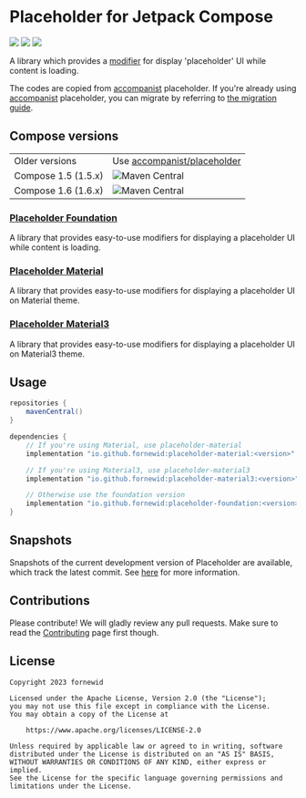 # Placeholder for Jetpack Compose

<a href="https://github.com/fornewid/placeholder/actions/workflows/build.yaml"><img src="https://github.com/fornewid/placeholder/actions/workflows/build.yaml/badge.svg"/></a>
<a href="https://opensource.org/licenses/Apache-2.0"><img src="https://img.shields.io/badge/License-Apache%202.0-blue.svg"/></a>
<a href='https://developer.android.com'><img src='http://img.shields.io/badge/platform-android-green.svg'/></a>

A library which provides a [modifier][modifier] for display 'placeholder' UI while content is loading.

The codes are copied from [accompanist][accompanist] placeholder.
If you're already using [accompanist][accompanist] placeholder, you can migrate by referring to [the migration guide](docs/migrating-from-accompanist.md).

## Compose versions

<table>
 <tr>
  <td>Older versions</td><td>Use <a href='https://github.com/google/accompanist'>accompanist/placeholder</a></td>
 </tr>
 <tr>
  <td>Compose 1.5 (1.5.x)</td><td><img alt="Maven Central" src="https://img.shields.io/maven-central/v/io.github.fornewid/placeholder-foundation?versionPrefix=1.0"></td>
 </tr>
 <tr>
  <td>Compose 1.6 (1.6.x)</td><td><img alt="Maven Central" src="https://img.shields.io/maven-central/v/io.github.fornewid/placeholder-foundation"></td>
 </tr>
</table>

### [Placeholder Foundation](./foundation/)

A library that provides easy-to-use modifiers for displaying a placeholder UI while content is loading.

### [Placeholder Material](./material/)

A library that provides easy-to-use modifiers for displaying a placeholder UI on Material theme.

### [Placeholder Material3](./material3/)

A library that provides easy-to-use modifiers for displaying a placeholder UI on Material3 theme.

## Usage

``` groovy
repositories {
    mavenCentral()
}

dependencies {
    // If you're using Material, use placeholder-material
    implementation "io.github.fornewid:placeholder-material:<version>"

    // If you're using Material3, use placeholder-material3
    implementation "io.github.fornewid:placeholder-material3:<version>"

    // Otherwise use the foundation version
    implementation "io.github.fornewid:placeholder-foundation:<version>"
}
```

## Snapshots

Snapshots of the current development version of Placeholder are available, which track the latest commit.
See [here](docs/using-snapshot-version.md) for more information.

## Contributions

Please contribute! We will gladly review any pull requests.
Make sure to read the [Contributing](CONTRIBUTING.md) page first though.

## License

```
Copyright 2023 fornewid
 
Licensed under the Apache License, Version 2.0 (the "License");
you may not use this file except in compliance with the License.
You may obtain a copy of the License at

    https://www.apache.org/licenses/LICENSE-2.0

Unless required by applicable law or agreed to in writing, software
distributed under the License is distributed on an "AS IS" BASIS,
WITHOUT WARRANTIES OR CONDITIONS OF ANY KIND, either express or implied.
See the License for the specific language governing permissions and
limitations under the License.
```

  [accompanist]: https://github.com/google/accompanist
  [modifier]: https://developer.android.com/reference/kotlin/androidx/compose/ui/Modifier
  [migration]: https://fornewid.github.io/placeholder#migration
